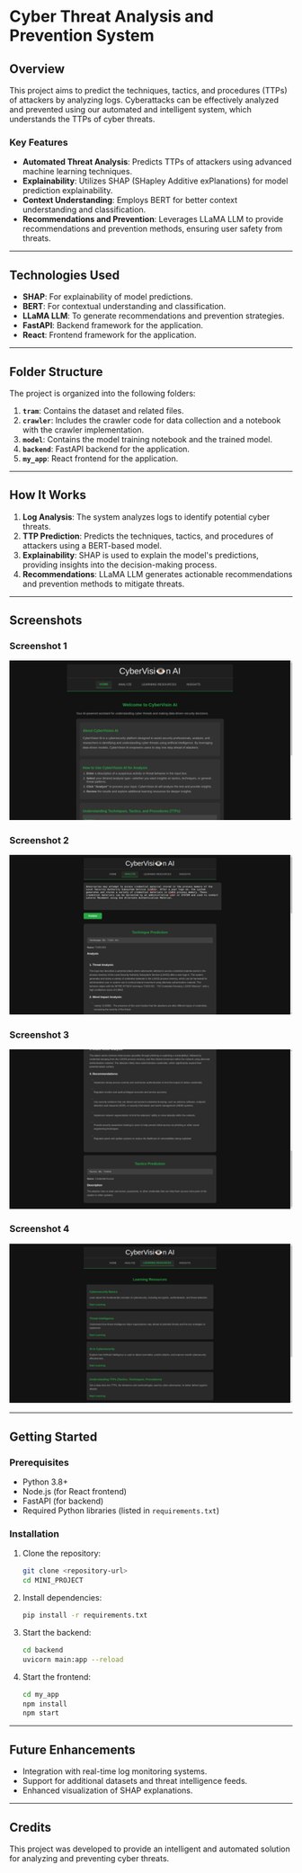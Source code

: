# Cyber Threat Analysis and Prevention System

## Overview
This project aims to predict the techniques, tactics, and procedures (TTPs) of attackers by analyzing logs. Cyberattacks can be effectively analyzed and prevented using our automated and intelligent system, which understands the TTPs of cyber threats.

### Key Features
- **Automated Threat Analysis**: Predicts TTPs of attackers using advanced machine learning techniques.
- **Explainability**: Utilizes SHAP (SHapley Additive exPlanations) for model prediction explainability.
- **Context Understanding**: Employs BERT for better context understanding and classification.
- **Recommendations and Prevention**: Leverages LLaMA LLM to provide recommendations and prevention methods, ensuring user safety from threats.

---

## Technologies Used
- **SHAP**: For explainability of model predictions.
- **BERT**: For contextual understanding and classification.
- **LLaMA LLM**: To generate recommendations and prevention strategies.
- **FastAPI**: Backend framework for the application.
- **React**: Frontend framework for the application.

---

## Folder Structure
The project is organized into the following folders:

1. **`tram`**: Contains the dataset and related files.
2. **`crawler`**: Includes the crawler code for data collection and a notebook with the crawler implementation.
3. **`model`**: Contains the model training notebook and the trained model.
4. **`backend`**: FastAPI backend for the application.
5. **`my_app`**: React frontend for the application.

---

## How It Works
1. **Log Analysis**: The system analyzes logs to identify potential cyber threats.
2. **TTP Prediction**: Predicts the techniques, tactics, and procedures of attackers using a BERT-based model.
3. **Explainability**: SHAP is used to explain the model's predictions, providing insights into the decision-making process.
4. **Recommendations**: LLaMA LLM generates actionable recommendations and prevention methods to mitigate threats.

---

## Screenshots

### Screenshot 1
![Screenshot 1](SS/ss1.png)

### Screenshot 2
![Screenshot 2](SS/ss2.png)

### Screenshot 3
![Screenshot 3](SS/ss3.png)

### Screenshot 4
![Screenshot 4](SS/ss4.png)

---

## Getting Started
### Prerequisites
- Python 3.8+
- Node.js (for React frontend)
- FastAPI (for backend)
- Required Python libraries (listed in `requirements.txt`)

### Installation
1. Clone the repository:
   ```bash
   git clone <repository-url>
   cd MINI_PROJECT
   ```
2. Install dependencies:
   ```bash
   pip install -r requirements.txt
   ```
3. Start the backend:
   ```bash
   cd backend
   uvicorn main:app --reload
   ```
4. Start the frontend:
   ```bash
   cd my_app
   npm install
   npm start
   ```

---

## Future Enhancements
- Integration with real-time log monitoring systems.
- Support for additional datasets and threat intelligence feeds.
- Enhanced visualization of SHAP explanations.

---

## Credits
This project was developed to provide an intelligent and automated solution for analyzing and preventing cyber threats.

